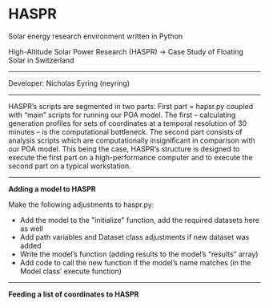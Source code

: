 # HASPR
Solar energy research environment written in Python

High-Altitude Solar Power Research (HASPR) -> Case Study of Floating Solar in Switzerland

-----

Developer: Nicholas Eyring (neyring)

-----

HASPR’s scripts are segmented in two parts: First part = hapsr.py coupled with “main” scripts for running our POA model. The first – calculating generation profiles for sets of coordinates at a temporal resolution of 30 minutes – is the computational bottleneck. The second part consists of analysis scripts which are computationally insignificant in comparison with our POA model. This being the case, HASPR’s structure is designed to execute the first part on a high-performance computer and to execute the second part on a typical workstation.

-----

**Adding a model to HASPR**

Make the following adjustments to haspr.py:
-	Add the model to the "initialize" function, add the required datasets here as well
-	Add path variables and Dataset class adjustments if new dataset was added
-	Write the model’s function (adding results to the model’s “results” array)
-	Add code to call the new function if the model’s name matches (in the Model class’ execute function)

-----

**Feeding a list of coordinates to HASPR**

